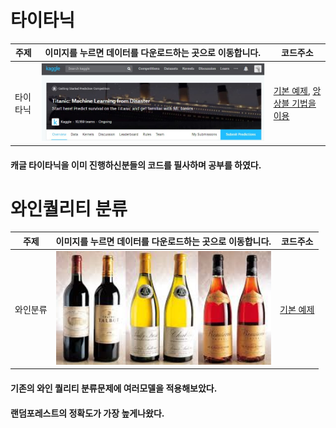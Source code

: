# 타이타닉
<!-- <pre><code><pre/><code/>안에 코드를 넣으면 된다 -->
| 주제 |이미지를 누르면 데이터를 다운로드하는 곳으로 이동합니다.| 코드주소 |
|------|-----|----------|
|타이타닉|<a href="https://www.kaggle.com/c/titanic/data" target="_blank"><img src="./img/타이타닉.JPG" width="100%" height="70%">|[기본 예제](https://github.com/kwong3528/Python/blob/master/%ED%83%80%EC%9D%B4%ED%83%80%EB%8B%89/%ED%83%80%EC%9D%B4%ED%83%80%EB%8B%89.ipynb),        [앙상블 기법을 이용](https://github.com/kwong3528/Python/blob/master/%ED%83%80%EC%9D%B4%ED%83%80%EB%8B%89/%ED%83%80%EC%9D%B4%ED%83%80%EB%8B%89%20%EC%95%99%EC%83%81%EB%B8%94.ipynb)|

#### 캐글 타이타닉을 이미 진행하신분들의 코드를 필사하며 공부를 하였다.

# 와인퀄리티 분류
<!-- <pre><code><pre/><code/>안에 코드를 넣으면 된다 -->
| 주제 |이미지를 누르면 데이터를 다운로드하는 곳으로 이동합니다.| 코드주소 |
|------|-----|----------|
|와인분류|<a href="https://archive.ics.uci.edu/ml/machine-learning-databases/wine-quality/" target="_blank"><img src="./img/wine.jpg" width="100%" height="70%">|[기본 예제](https://github.com/kwong3528/Kaggle-practice/blob/master/%EC%99%80%EC%9D%B8%ED%80%84%EB%A6%AC%ED%8B%B0%EB%B6%84%EB%A5%98/wine-quality.ipynb)|

#### 기존의 와인 퀄리티 분류문제에 여러모델을 적용해보았다.
#### 랜덤포레스트의 정확도가 가장 높게나왔다.
